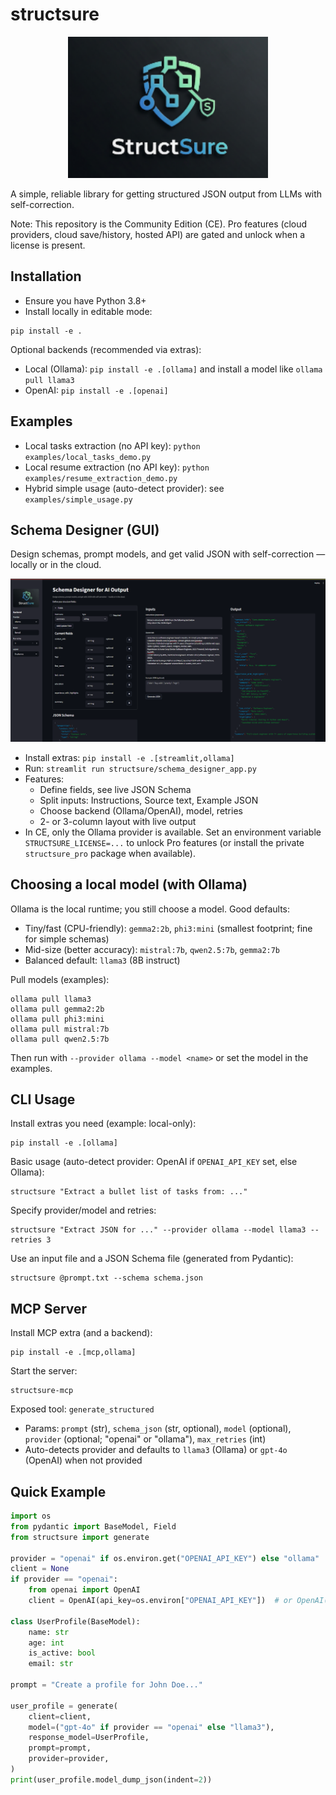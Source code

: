 # structsure

<p align="center">
  <img src="assets/structsure_logo.png" alt="structsure logo" width="320" />
</p>

A simple, reliable library for getting structured JSON output from LLMs with self-correction.

Note: This repository is the Community Edition (CE). Pro features (cloud providers, cloud save/history, hosted API) are gated and unlock when a license is present.

## Installation

- Ensure you have Python 3.8+
- Install locally in editable mode:

```
pip install -e .
```

Optional backends (recommended via extras):
- Local (Ollama): `pip install -e .[ollama]` and install a model like `ollama pull llama3`
- OpenAI: `pip install -e .[openai]`

## Examples

- Local tasks extraction (no API key): `python examples/local_tasks_demo.py`
- Local resume extraction (no API key): `python examples/resume_extraction_demo.py`
- Hybrid simple usage (auto-detect provider): see `examples/simple_usage.py`

## Schema Designer (GUI)

Design schemas, prompt models, and get valid JSON with self-correction — locally or in the cloud.

<p align="center">
  <img src="assets/structure_gui.png" alt="Structsure schema designer GUI" width="900" />
</p>

- Install extras: `pip install -e .[streamlit,ollama]`
- Run: `streamlit run structsure/schema_designer_app.py`
- Features:
  - Define fields, see live JSON Schema
  - Split inputs: Instructions, Source text, Example JSON
  - Choose backend (Ollama/OpenAI), model, retries
  - 2- or 3-column layout with live output
- In CE, only the Ollama provider is available. Set an environment variable `STRUCTSURE_LICENSE=...` to unlock Pro features (or install the private `structsure_pro` package when available).

## Choosing a local model (with Ollama)

Ollama is the local runtime; you still choose a model. Good defaults:
- Tiny/fast (CPU-friendly): `gemma2:2b`, `phi3:mini` (smallest footprint; fine for simple schemas)
- Mid-size (better accuracy): `mistral:7b`, `qwen2.5:7b`, `gemma2:7b`
- Balanced default: `llama3` (8B instruct)

Pull models (examples):
```
ollama pull llama3
ollama pull gemma2:2b
ollama pull phi3:mini
ollama pull mistral:7b
ollama pull qwen2.5:7b
```
Then run with `--provider ollama --model <name>` or set the model in the examples.

## CLI Usage

Install extras you need (example: local-only):

```
pip install -e .[ollama]
```

Basic usage (auto-detect provider: OpenAI if `OPENAI_API_KEY` set, else Ollama):

```
structsure "Extract a bullet list of tasks from: ..."
```

Specify provider/model and retries:

```
structsure "Extract JSON for ..." --provider ollama --model llama3 --retries 3
```

Use an input file and a JSON Schema file (generated from Pydantic):

```
structsure @prompt.txt --schema schema.json
```

## MCP Server

Install MCP extra (and a backend):

```
pip install -e .[mcp,ollama]
```

Start the server:

```
structsure-mcp
```

Exposed tool: `generate_structured`
- Params: `prompt` (str), `schema_json` (str, optional), `model` (optional), `provider` (optional; "openai" or "ollama"), `max_retries` (int)
- Auto-detects provider and defaults to `llama3` (Ollama) or `gpt-4o` (OpenAI) when not provided

## Quick Example

```python
import os
from pydantic import BaseModel, Field
from structsure import generate

provider = "openai" if os.environ.get("OPENAI_API_KEY") else "ollama"
client = None
if provider == "openai":
    from openai import OpenAI
    client = OpenAI(api_key=os.environ["OPENAI_API_KEY"])  # or OpenAI()

class UserProfile(BaseModel):
    name: str
    age: int
    is_active: bool
    email: str

prompt = "Create a profile for John Doe..."

user_profile = generate(
    client=client,
    model=("gpt-4o" if provider == "openai" else "llama3"),
    response_model=UserProfile,
    prompt=prompt,
    provider=provider,
)
print(user_profile.model_dump_json(indent=2))
```

